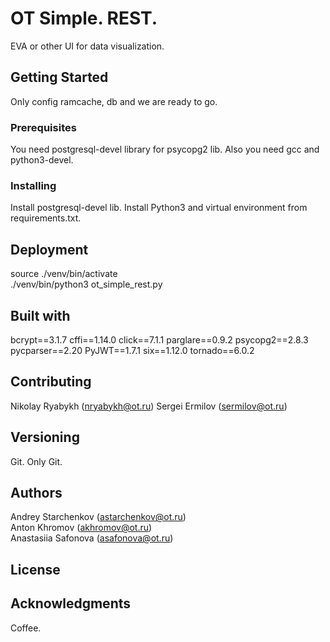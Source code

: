 # OT Simple. REST.

EVA or other UI for data visualization.

## Getting Started

Only config ramcache, db and we are ready to go. 

### Prerequisites

You need postgresql-devel library for psycopg2 lib.
Also you need gcc and python3-devel. 

### Installing

Install postgresql-devel lib.
Install Python3 and virtual environment from requirements.txt.

## Deployment

source ./venv/bin/activate  
./venv/bin/python3 ot_simple_rest.py

## Built with

bcrypt==3.1.7
cffi==1.14.0
click==7.1.1
parglare==0.9.2
psycopg2==2.8.3
pycparser==2.20
PyJWT==1.7.1
six==1.12.0
tornado==6.0.2

## Contributing

Nikolay Ryabykh (nryabykh@ot.ru)
Sergei Ermilov (sermilov@ot.ru)

## Versioning

Git. Only Git.

## Authors

Andrey Starchenkov (astarchenkov@ot.ru)  
Anton Khromov (akhromov@ot.ru)  
Anastasiia Safonova (asafonova@ot.ru)

## License



## Acknowledgments

Coffee.
